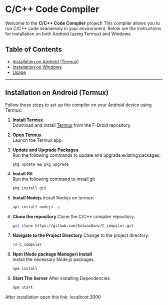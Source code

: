 # C/C++ Code Compiler

Welcome to the **C/C++ Code Compiler** project! This compiler allows you to run C/C++ code seamlessly in your environment. Below are the instructions for installation on both Android (using Termux) and Windows.

## Table of Contents
- [Installation on Android (Termux)](#installation-on-android-termux)
- [Installation on Windows](#installation-on-windows)
- [Usage](#usage)

---

## Installation on Android (Termux)

Follow these steps to set up the compiler on your Android device using Termux:

1. **Install Termux**  
   Download and install [Termux](https://f-droid.org/en/packages/com.termux/) from the F-Droid repository.

2. **Open Termux**  
   Launch the Termux app.

3. **Update and Upgrade Packages**  
   Run the following commands to update and upgrade existing packages:
   ```bash
   pkg update && pkg upgrade

4. **Install Git**  
   Run the following command to install git
   ```bash
   pkg install git

5. **Install Nodejs**
   Install Nodejs on termux:
   ```bash
   apt install nodejs -y
   
6. **Clone the repository**
   Clone the C/C++ compiler repository:
   ```bash
   git clone https://github.com/SafwanGanz/C_compiler.git

7. **Navigate to the Project Directory**
   Change to the project directory:
   ```bash
   cd C_compiler
   
8. **Npm (Node package Manager) Install**  
   Install the necessary Node.js packages:
   ```bash
   npm install

9. **Start The Server**
   After installing Dependencies:
   ```bash
   npm start


After installation 
open this link: localhost:3000
